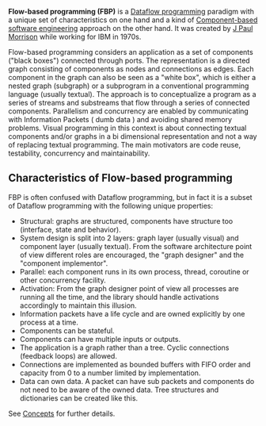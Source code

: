 **Flow-based programming (FBP)** is a [Dataflow programming](http://en.wikipedia.org/wiki/Dataflow_programming) paradigm with a unique set of characteristics on one hand and a kind of [Component-based software engineering](http://en.wikipedia.org/wiki/Component-based_software_engineering) approach on the other hand. It was created by [J Paul Morrison](http://www.jpaulmorrison.com/) while working for IBM in 1970s.

Flow-based programming considers an application as a set of components ("black boxes") connected through ports. The representation is a directed graph consisting of components as nodes and connections as edges. Each component in the graph can also be seen as a "white box", which is either a nested graph (subgraph) or a subprogram in a conventional programming language (usually textual). The approach is to conceptualize a program as a series of streams and substreams that flow through a series of connected components. Parallelism and concurrency are enabled by communicating with Information Packets ( dumb data ) and avoiding shared memory problems. Visual programming in this context is about connecting textual components and/or graphs in a bi dimensional representation and not a way of replacing textual programming.
The main motivators are code reuse, testability, concurrency and maintainability.

## Characteristics of Flow-based programming

FBP is often confused with Dataflow programming, but in fact it is a subset of Dataflow programming with the following unique properties:
 - Structural: graphs are structured, components have structure too (interface, state and behavior).
 - System design is split into 2 layers: graph layer (usually visual) and component layer (usually textual). From the software architecture point of view different roles are encouraged, the "graph designer" and the "component implementor".
 - Parallel: each component runs in its own process, thread, coroutine or other concurrency facility.
 - Activation: From the graph designer point of view all processes are running all the time, and the library should handle activations accordingly to maintain this illusion.
 - Information packets have a life cycle and are owned explicitly by one process at a time.
 - Components can be stateful.
 - Components can have multiple inputs or outputs.
 - The application is a graph rather than a tree. Cyclic connections (feedback loops) are allowed.
 - Connections are implemented as bounded buffers with FIFO order and capacity from 0 to a number limited by implementation.
 - Data can own data. A packet can have sub packets and components do not need to be aware of the owned data. Tree structures and dictionaries can be created like this.

See [Concepts](Concepts) for further details.